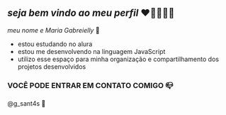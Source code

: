 ## _seja bem vindo ao meu perfil_ ❤️‍🔥🤍🇧🇷

_meu nome e Maria Gabreielly_ 💓

- estou estudando no alura 
- estou me desenvolvendo na linguagem JavaScript
- utilizo esse espaço para minha organização e compartilhamento dos projetos desenvolvidos 

### VOCÊ PODE ENTRAR EM CONTATO COMIGO 📪
@g_sant4s 
💖
